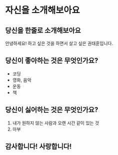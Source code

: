 # 자신을 소개해보아요
## 당신을 한줄로 소개해보아요
안녕하세요! 하고 싶은 것을 하면서 살고 싶은 권태훈입니다.
## 당신이 좋아하는 것은 무엇인가요?
- 코딩
- 영화, 음악
- 운동
- 책
## 당신이 싫어하는 것은 무엇인가요?
1. 내가 원하지 않는 사람과 오랜 시간 같이 있는 것
2. 아부
## 감사합니다! 사랑합니다!